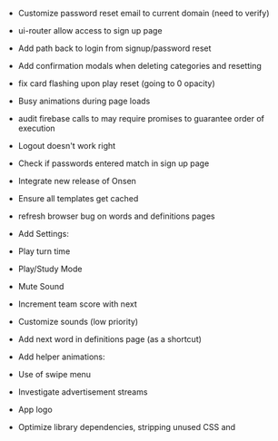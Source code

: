  * Customize password reset email to current domain (need to verify)
 * ui-router allow access to sign up page
 * Add path back to login from signup/password reset 
 * Add confirmation modals when deleting categories and resetting

 * fix card flashing upon play reset (going to 0 opacity)
 * Busy animations during page loads
 * audit firebase calls to may require promises to guarantee order of execution
 * Logout doesn't work right

 * Check if passwords entered match in sign up page
 * Integrate new release of Onsen
 * Ensure all templates get cached
 * refresh browser bug on words and definitions pages
 * Add Settings:
  * Play turn time
  * Play/Study Mode
  * Mute Sound
  * Increment team score with next
  * Customize sounds (low priority)
 * Add next word in definitions page (as a shortcut)
 * Add helper animations:
  * Use of swipe menu
 * Investigate advertisement streams
 * App logo
 * Optimize library dependencies, stripping unused CSS and
